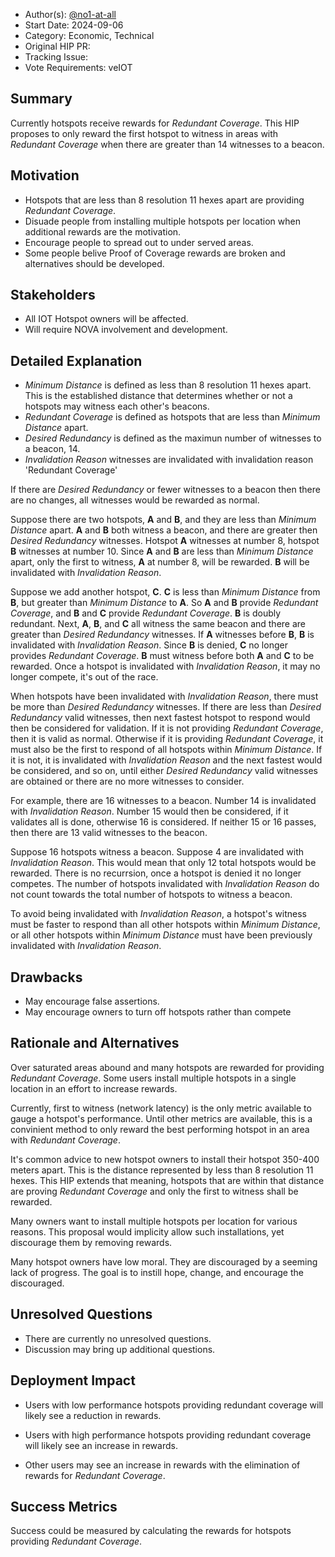 - Author(s): [@no1-at-all](https://github.com/No1-at-all)
- Start Date: 2024-09-06
- Category: Economic, Technical
- Original HIP PR: 
- Tracking Issue: 
- Vote Requirements: veIOT

## Summary
Currently hotspots receive rewards for *Redundant Coverage*.  This HIP proposes to only reward the first hotspot to witness in areas with *Redundant Coverage* when there are greater than 14 witnesses to a beacon.
## Motivation
- Hotspots that are less than 8 resolution 11 hexes apart are providing *Redundant Coverage*.
- Disuade people from installing multiple hotspots per location when additional rewards are the motivation.
- Encourage people to spread out to under served areas.
- Some people belive Proof of Coverage rewards are broken and alternatives should be developed.

## Stakeholders
- All IOT Hotspot owners will be affected.
- Will require NOVA involvement and development.

## Detailed Explanation

- *Minimum Distance* is defined as less than 8 resolution 11 hexes apart.  This is the established distance that determines whether or not a hotspots may witness each other's beacons.
- *Redundant Coverage* is defined as hotspots that are less than *Minimum Distance* apart.
- *Desired Redundancy* is defined as the maximun number of witnesses to a beacon, 14.
- *Invalidation Reason* witnesses are invalidated with invalidation reason 'Redundant Coverage'

If there are *Desired Redundancy* or fewer witnesses to a beacon then there are no changes, all witnesses would be rewarded as normal.

Suppose there are two hotspots, **A** and **B**, and they are less than *Minimum Distance* apart.  **A** and **B** both witness a beacon, and there are greater then *Desired Redundancy* witnesses. Hotspot **A** witnesses at number 8, hotspot **B** witnesses at number 10. Since **A** and **B** are less than *Minimum Distance* apart, only the first to witness, **A** at number 8, will be rewarded.  **B** will be invalidated with *Invalidation Reason*. 

Suppose we add another hotspot, **C**. **C** is less than *Minimum Distance* from **B**, but greater than *Minimum Distance* to **A**.  So **A** and **B** provide *Redundant Coverage*, and **B** and **C** provide *Redundant Coverage*.  **B** is doubly redundant.  Next,  **A**, **B**, and **C** all witness the same beacon and there are greater than *Desired Redundancy* witnesses.  If **A** witnesses before **B**, **B** is invalidated with *Invalidation Reason*.  Since **B** is denied, **C** no longer provides *Redundant Coverage*. **B** must witness before both **A** and **C** to be rewarded.  Once a hotspot is invalidated with *Invalidation Reason*, it may no longer compete, it's out of the race.

When hotspots have been invalidated with *Invalidation Reason*, there must be more than *Desired Redundancy* witnesses.  If there are less than *Desired Redundancy* valid witnesses, then next fastest hotspot to respond would then be considered for validation.  If it is not providing *Redundant Coverage*, then it is valid as normal.  Otherwise if it is providing *Redundant Coverage*, it must also be the first to respond of all hotspots within *Minimum Distance*. If it is not, it is invalidated with *Invalidation Reason* and  the next fastest would be considered, and so on, until either *Desired Redundancy* valid witnesses are obtained or there are no more witnesses to consider.  

For example, there are 16 witnesses to a beacon.  Number 14 is invalidated with *Invalidation Reason*.  Number 15 would then be considered, if it validates all is done, otherwise 16 is considered. If neither 15 or 16 passes, then there are 13 valid witnesses to the beacon.

Suppose 16 hotspots witness a beacon.  Suppose 4 are invalidated with *Invalidation Reason*.  This would mean that only 12 total hotspots would be rewarded.  There is no recurrsion, once a hotspot is denied it no longer competes.  The number of hotspots invalidated with *Invalidation Reason* do not count towards the total number of hotspots to witness a beacon.

To avoid being invalidated with *Invalidation Reason*, a hotspot's witness must be faster to respond than all other hotspots within *Minimum Distance*, or all other hotspots within *Minimum Distance* must have been previously invalidated with *Invalidation Reason*.


## Drawbacks
- May encourage false assertions.
- May encourage owners to turn off hotspots rather than compete

## Rationale and Alternatives
Over saturated areas abound and many hotspots are rewarded for providing *Redundant Coverage*.  Some users install multiple hotspots in a single location in an effort to increase rewards.  

Currently, first to witness (network latency) is the only metric available to gauge a hotspot's performance.  Until other metrics are available, this is a convinient method to only reward the best performing hotspot in an area with *Redundant Coverage*.

It's common advice to new hotspot owners to install their hotspot 350-400 meters apart.  This is the distance represented by less than 8 resolution 11 hexes.  This HIP extends that meaning, hotspots that are within that distance are proving *Redundant Coverage* and only the first to witness shall be rewarded.

Many owners want to install multiple hotspots per location for various reasons.  This proposal would implicity allow such installations, yet discourage them by removing rewards.

Many hotspot owners have low moral.  They are discouraged by a seeming lack of progress.  The goal is to instill hope, change, and encourage the discouraged.

## Unresolved Questions
- There are currently no unresolved questions.
- Discussion may bring up additional questions.

## Deployment Impact
- Users with low performance hotspots providing redundant coverage will likely see a reduction in rewards. 

- Users with high performance hotspots providing redundant coverage will likely see an increase in rewards.  

- Other users may see an increase in rewards with the elimination of rewards for *Redundant Coverage*.

## Success Metrics
Success could be measured by calculating the rewards for hotspots providing *Redundant Coverage*.

